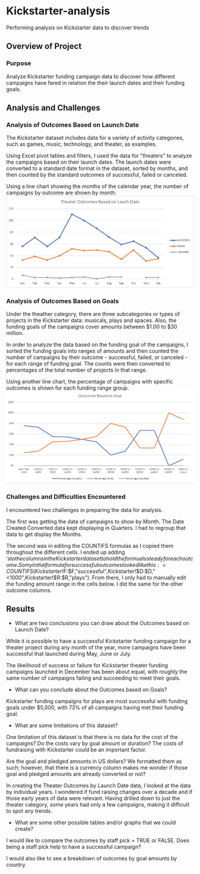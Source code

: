 # Kickstarter-analysis
Performing analysis on Kickstarter data to discover trends

## Overview of Project
### Purpose
Analyze Kickstarter funding campaign data to discover how different campaigns have fared in relation the their launch dates and their funding goals.

## Analysis and Challenges

### Analysis of Outcomes Based on Launch Date
The Kickstarter dataset includes data for a variety of activity categories, such as games, music, technology, and theater, as examples. 

Using Excel pivot tables and filters, I used the data for "theaters" to analyze the campaigns based on their launch dates. The launch dates were converted to a standard date format in the dataset, sorted by months, and then counted by the standard outcomes of successful, failed or canceled. 

Using a line chart showing the months of the calendar year, the number of campaigns by outcome are shown by month.  
![Outcomes Based on Launch Date chart](https://github.com/bnidam/Kickstarter-analysis/blob/main/Resources/Theater_Outcomes_vs_Launch.png)

### Analysis of Outcomes Based on Goals
Under the theather category, there are three subcategories or types of projects in the Kickstarter data: musicals, plays and spaces. Also, the funding goals of the campaigns cover amounts between $1.00 to $30 million. 

In order to analyze the data based on the funding goal of the campaigns, I sorted the funding goals into ranges of amounts and then counted the number of campaigns by their outcome - successful, failed, or canceled - for each range of funding goal. The counts were then converted to percentages of the total number of projects in that range. 

Using another line chart, the percentage of campaigns with specific outcomes is shown for each funding range group.
![Outcomes Based on Goals chart](https://github.com/bnidam/Kickstarter-analysis/blob/main/Resources/Outcomes_vs_Goals.png)

### Challenges and Difficulties Encountered
I encountered two challenges in preparing the data for analysis. 

The first was getting the date of campaigns to show by Month. The Date Created Converted data kept displaying in Quarters. I had to regroup that data to get display the Months.

The second was in editing the COUNTIFS formulas as I copied them throughout the different cells. I ended up adding $'s to the columns in the Kickstarter dataset to hold the formuals steady for each outcome. So my initial formula for successful outcomes looked like this: =COUNTIFS(Kickstarter!$F:$F,"successful",Kickstarter!$D:$D,"<1000",Kickstarter!$R:$R,"plays"). From there, I only had to manually edit the funding amount range in the cells below. I did the same for the other outcome columns.

## Results

- What are two conclusions you can draw about the Outcomes based on Launch Date? 

While it is possible to have a successful Kickstarter funding campaign for a theater project during any month of the year, more campaigns have been successful that launched during May, June or July.

The likelihood of success or failure for Kickstarter theater funding campaigns launched in December has been about equal, with roughly the same number of campaigns failing and succeeding to meet their goals.

- What can you conclude about the Outcomes based on Goals?

Kickstarter funding campaigns for plays are most successful with funding goals under $5,000, with 73% of all campaigns having met their funding goal. 

- What are some limitations of this dataset?

One limitation of this dataset is that there is no data for the cost of the campaigns? Do the costs vary by goal amount or duration? The costs of fundraising with Kickstarter could be an important factor. 

Are the goal and pledged amounts in US dollars? We formatted them as such; however, that there is a currency column makes me wonder if those goal and pledged amounts are already converted or not?

In creating the Theater Outcomes by Launch Date data, I looked at the data by individual years. I wondered if fund raising changes over a decade and if those early years of data were relevant. Having drilled down to just the theater category, some years had only a few campaigns, making it difficult to spot any trends.

- What are some other possible tables and/or graphs that we could create?

I would like to compare the outcomes by staff pick = TRUE or FALSE. Does being a staff pick help to have a successful campaign? 

I would also like to see a breakdown of outcomes by goal amounts by country. 